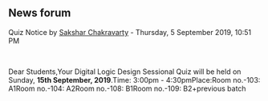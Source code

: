 <h2>News forum</h2><a href="https://moodle.cse.buet.ac.bd/user/view.php?id=1766&course=431"></a>
Quiz Notice
by <a href="https://moodle.cse.buet.ac.bd/user/view.php?id=1766&course=431">Sakshar Chakravarty</a> - Thursday, 5 September 2019, 10:51 PM


 

Dear Students,Your Digital Logic Design Sessional Quiz will be held on Sunday, <b>15th September, 2019</b>.Time: 3:00pm - 4:30pmPlace:Room no.-103: A1Room no.-104: A2Room no.-108: B1Room no.-109: B2+previous batch






